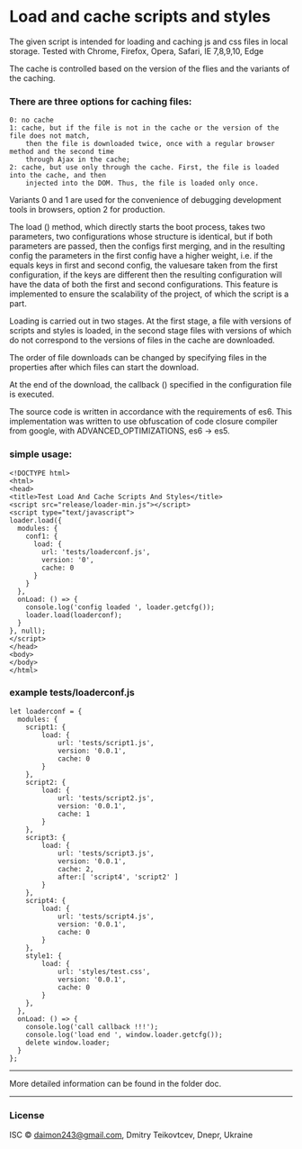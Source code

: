 # Load and cache scripts and styles
The given script is intended for loading and caching js and css files in local storage.
Tested with Chrome, Firefox, Opera, Safari, IE 7,8,9,10, Edge

The cache is controlled based on the version of the flies and the variants of the caching.
### There are three options for caching files:
	0: no cache
	1: cache, but if the file is not in the cache or the version of the file does not match,
		then the file is downloaded twice, once with a regular browser method and the second time
		through Ajax in the cache;
	2: cache, but use only through the cache. First, the file is loaded into the cache, and then
		injected into the DOM. Thus, the file is loaded only once.
Variants 0 and 1 are used for the convenience of debugging development tools in browsers,
option 2 for production.        

The load () method, which directly starts the boot process, takes two parameters, two configurations
whose structure is identical, but if both parameters are passed, then the configs first merging, and
in the resulting config the parameters in the first config have a higher weight, i.e. if the equals
keys in first and second config, the values ​​are taken from the first configuration, if the keys are
different then the resulting configuration will have the data of both the first and second configurations.
This feature is implemented to ensure the scalability of the project, of which the script is a part.         

Loading is carried out in two stages. At the first stage, a file with versions of scripts and styles is
loaded, in the second stage files with versions of which do not correspond to the versions of files in the
cache are downloaded.

The order of file downloads can be changed by specifying files in the properties after which files can
start the download.

At the end of the download, the callback () specified in the configuration file is executed.

The source code is written in accordance with the requirements of es6. This implementation was written
to use obfuscation of code closure compiler from google, with ADVANCED_OPTIMIZATIONS, es6 -> es5.

### simple usage:
	<!DOCTYPE html>
	<html>
	<head>
	<title>Test Load And Cache Scripts And Styles</title>
	<script src="release/loader-min.js"></script>
	<script type="text/javascript">
	loader.load({
	  modules: {
	    conf1: {
	      load: {
	        url: 'tests/loaderconf.js',
	        version: '0',
	        cache: 0
	      }
	    }
	  },
	  onLoad: () => {
	    console.log('config loaded ', loader.getcfg());
	    loader.load(loaderconf);
	  }
	}, null);
	</script>
	</head>
	<body>
	</body>
	</html>
### example tests/loaderconf.js
	let loaderconf = {
      modules: {
        script1: {
            load: {
                url: 'tests/script1.js',
                version: '0.0.1',
                cache: 0
            }
        },
        script2: {
            load: {
                url: 'tests/script2.js',
                version: '0.0.1',
                cache: 1
            }
        },
        script3: {
            load: {
                url: 'tests/script3.js',
                version: '0.0.1',
                cache: 2,
                after:[ 'script4', 'script2' ]
            }
        },
        script4: {
            load: {
                url: 'tests/script4.js',
                version: '0.0.1',
                cache: 0
            }
        },
        style1: {
            load: {
                url: 'styles/test.css',
                version: '0.0.1',
                cache: 0
            }
        },
      },
      onLoad: () => {
        console.log('call callback !!!');
        console.log('load end ', window.loader.getcfg());
        delete window.loader;
      }
	};
---	

More detailed information can be found in the folder doc.

---

### License
ISC © daimon243@gmail.com, Dmitry Teikovtcev, Dnepr, Ukraine
